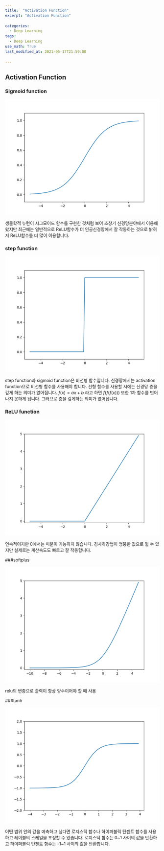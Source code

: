 ```yaml
---
title:  "Activation Function"
excerpt: "Activation Function"

categories:
  - Deep Learning 
tags:
  - Deep Learning 
use_math: True 
last_modified_at: 2021-05-17T21:59:00

---
```


## Activation Function

### Sigmoid function

![sigmoid](./assets/images/sigmoid.png)

생물학적 뉴런이 시그모이드 함수를 구현한 것처럼 보여 초창기 신경망분야에서 이용해 왔지만 최근에는 
일반적으로 ReLU함수가 더 인공신경망에서 잘 작동하는 것으로 밝혀저 ReLU함수를 더 많이 이용합니다.
### step function

![step function](./assets/images/step_function.png)

step function과 sigmoid function은 비선형 함수입니다. 신경망에서는 activation function으로 비선형 함수를 사용해야 합니다. 선형 함수를 사용할 시에는 신경망 층을 깊게 하는
의미가 없어집니다. $f(x) = ax+b$ 라고 하면 $f(f(f(x)))$ 또한 1차 함수를 벗어나지 못하게 됩니다. 그러므로 층을 깊게하는 의미가 없어집니다.

### ReLU function

![ReLU function](./assets/images/relu.png)

연속적이지만 0에서는 미분이 가능하지 않습니다.
경사하강법이 엉뚱한 값으로 튈 수 있지만 실제로는 계산속도도 빠르고 잘 작동합니다.

###softplus

![softplus function](./assets/images/softplus.png)

relu의 변종으로 출력이 항상 양수이어야 할 때 사용

###tanh

![tanh](./assets/images/tanh.png)

어떤 범위 안의 값을 예측하고 싶다면 로지스틱 함수나 하이퍼볼릭 탄젠트 함수를 사용하고 
레이블의 스케일을 조정할 수 있습니다. 로지스틱 함수는 0~1 사이의 값을 반환하고 하이퍼볼릭 탄젠트 함수는 
-1~1 사이의 값을 반환합니다.